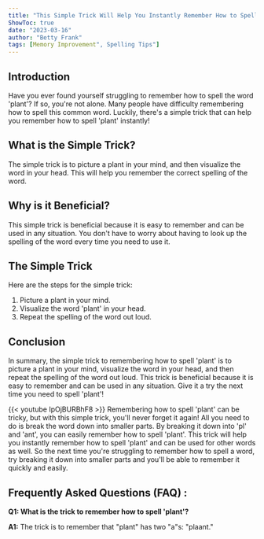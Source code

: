 ```yaml
---
title: "This Simple Trick Will Help You Instantly Remember How to Spell 'Plant'!"
ShowToc: true 
date: "2023-03-16"
author: "Betty Frank" 
tags: [Memory Improvement", Spelling Tips"]
---
```

## Introduction

Have you ever found yourself struggling to remember how to spell the word 'plant'? If so, you're not alone. Many people have difficulty remembering how to spell this common word. Luckily, there's a simple trick that can help you remember how to spell 'plant' instantly!

## What is the Simple Trick?

The simple trick is to picture a plant in your mind, and then visualize the word in your head. This will help you remember the correct spelling of the word.

## Why is it Beneficial?

This simple trick is beneficial because it is easy to remember and can be used in any situation. You don't have to worry about having to look up the spelling of the word every time you need to use it.

## The Simple Trick

Here are the steps for the simple trick:

1. Picture a plant in your mind.
2. Visualize the word 'plant' in your head.
3. Repeat the spelling of the word out loud.

## Conclusion

In summary, the simple trick to remembering how to spell 'plant' is to picture a plant in your mind, visualize the word in your head, and then repeat the spelling of the word out loud. This trick is beneficial because it is easy to remember and can be used in any situation. Give it a try the next time you need to spell 'plant'!

{{< youtube IpOjBURBhF8 >}} 
Remembering how to spell 'plant' can be tricky, but with this simple trick, you'll never forget it again! All you need to do is break the word down into smaller parts. By breaking it down into 'pl' and 'ant', you can easily remember how to spell 'plant'. This trick will help you instantly remember how to spell 'plant' and can be used for other words as well. So the next time you're struggling to remember how to spell a word, try breaking it down into smaller parts and you'll be able to remember it quickly and easily.

## Frequently Asked Questions (FAQ) :
**Q1: What is the trick to remember how to spell 'plant'?**

**A1:** The trick is to remember that "plant" has two "a"s: "plaant."





